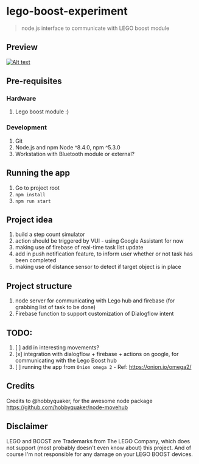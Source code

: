 # lego-boost-experiment
> node.js interface to communicate with LEGO boost module

## Preview
[![Alt text](https://img.youtube.com/vi/glZRpH6SsPM/0.jpg)](https://www.youtube.com/watch?v=glZRpH6SsPM)

## Pre-requisites
### Hardware
1. Lego boost module :)

### Development
1. Git
2. Node.js and npm Node ^8.4.0, npm ^5.3.0
3. Workstation with Bluetooth module or external?

## Running the app
1. Go to project root
2. `npm install`
3. `npm run start`

## Project idea
1. build a step count simulator
2. action should be triggered by VUI - using Google Assistant for now
3. making use of firebase of real-time task list update
4. add in push notification feature, to inform user whether or not task has been completed
5. making use of distance sensor to detect if target object is in place

## Project structure
1. node server for communicating with Lego hub and firebase (for grabbing list of task to be done)
2. Firebase function to support customization of Dialogflow intent

## TODO:
1. [ ] add in interesting movements?
2. [x] integration with dialogflow + firebase + actions on google, for communicating with the Lego Boost hub
2. [ ] running the app from `Onion omega 2` - Ref: https://onion.io/omega2/

## Credits
Credits to @hobbyquaker, for the awesome node package
https://github.com/hobbyquaker/node-movehub

## Disclaimer

LEGO and BOOST are Trademarks from The LEGO Company, which does not support (most probably doesn't even know about) this project. And of course I'm not responsible for any damage on your LEGO BOOST devices.